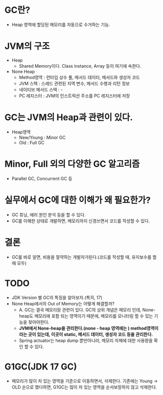 # GC란?
  * Heap 영역에 할당된 메모리를 자동으로 수거하는 기능.
# JVM의 구조
  * Heap
    * Shared Memory이다. Class instance, Array 등이 여기에 속한다.
  * None Heap
    * Method영역 : 런타임 상수 풀, 메서드 데이터, 메서드와 생성자 코드
    * JVM 스택 : 스레드 관련된 지역 변수, 메서드 수행과 리턴 정보
    * 네이티브 메서드 스택 : -
    * PC 레지스터 : JVM의 인스트럭션 주소를 PC 레지스터에 저장
# GC는 JVM의 Heap과 관련이 있다.
  * Heap영역
    * New/Young : Minor GC
    * Old : Full GC
# Minor, Full 외의 다양한 GC 알고리즘
  * Parallel GC, Concurrent GC 등
# 실무에서 GC에 대한 이해가 왜 필요한가?
  * GC 튜닝, 에러 원인 분석 등을 할 수 있다.
  * GC를 이해한 상태로 개발하면, 메모리까지 신경쓰면서 코드를 작성할 수 있다.
# 결론
  * GC를 바로 알면, 비용을 절약하는 개발자가된다.(코드를 작성할 때, 유지보수를 할 때 모두)
# TODO
  * JDK Version 별 GC의 특징을 알아보자.(특히, 17)
  * None Heap에서의 Out of Memory는 어떻게 해결할까?
    * A. GC는 결국 메모리랑 관련이 있다. GC의 상위 개념은 메모리 인데, None-heap도 메모리에 포함 되는 영역이기 때문에, 메모리를 모니터링 할 수 있는 기능을 찾아야한다.
    * <B>JVM에서 None-heap을 관리한다.(none - heap 영역에는 ) method영역이라는 곳이 있는데, 이곳이 static, 메서드 데이터, 생성자 코드 등을 관리한다.</B>
    * Spring actuator는 heap dump 뿐만아니라, 메모리 자체에 대한 사용량을 확인 할 수 있다.


# G1GC(JDK 17 GC)
 * 메모리가 많이 차 있는 영역을 기준으로 이동하면서, 삭제한다. 기존에는 Young -> OLD 순으로 했다하면, G1GC는 많이 차 있는 영역을 순서보장하지 않고 삭제한다.
